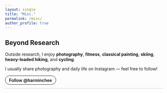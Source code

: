 ```yaml
---
layout: single
title: "Misc."
permalink: /misc/
author_profile: true
---
```


<style>
/* 链接：无下划线、蓝色（暗色自动变浅蓝） */
.page__content a { text-decoration: none !important; }
.page__content a { color: #2563eb !important; }
.page__content a:hover { color: #1d4ed8 !important; }
@media (prefers-color-scheme: dark){
  .page__content a { color: #93c5fd !important; }
  .page__content a:hover { color: #bfdbfe !important; }
}

/* Section 间距与排版 */
.misc-intro p { margin-bottom: .5rem; }

/* Follow 按钮 */
.follow-row { margin-top: .5rem; }
.follow-btn {
  display:inline-block; padding:.35rem .75rem; border-radius:9999px;
  border:1px solid #111; color:#111; background:transparent; text-decoration:none; font-weight:600;
}
.follow-btn:hover { background:#111; color:#fff; }
@media (prefers-color-scheme: dark){
  .follow-btn { border-color:#e5e7eb; color:#e5e7eb; }
  .follow-btn:hover { background:#e5e7eb; color:#111; }
}

/* Grid 外框（用于第三方 iframe） */
.ig-grid { margin-top: .75rem; border-radius: .5rem; overflow: hidden; box-shadow: 0 1px 3px rgba(0,0,0,.06); }
@media (prefers-color-scheme: dark){ .ig-grid { box-shadow: 0 1px 3px rgba(255,255,255,.12); } }
.ig-note { font-size: .9rem; color: #6b7280; margin-top: .4rem; }
@media (prefers-color-scheme: dark){ .ig-note { color: #cbd5e1; } }

/* 单帖嵌入容器（官方脚本会自适应） */
.ig-post { margin-top: .75rem; max-width: 540px; margin-left:auto; margin-right:auto; }
</style>

## Beyond Research

<div class="misc-intro">
<p>Outside research, I enjoy <strong>photography</strong>, <strong>fitness</strong>, <strong>classical painting</strong>, <strong>skiing</strong>, <strong>heavy-loaded hiking</strong>, and <strong>cycling</strong>.</p>
</div>


<p>I usually share photography and daily life on Instagram — feel free to follow!</p>
<div class="follow-row">
  <a class="follow-btn" href="https://www.instagram.com/harminchee/" target="_blank" rel="noopener">Follow @harminchee</a>
</div>
</div>

<div class="ig-post">
  <blockquote class="instagram-media"
              data-instgrm-permalink="https://www.instagram.com/p/DHLoA_spOzS/?img_index=1"
              data-instgrm-version="14"
              style="background:#fff; border:0; border-radius:12px; box-shadow:0 0 0 1px rgba(0,0,0,.1),0 1px 10px rgba(0,0,0,.1);
                     margin:0; max-width:540px; width:100%;"></blockquote>
</div>
<script async src="https://www.instagram.com/embed.js"></script>





